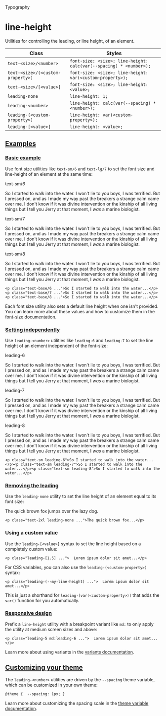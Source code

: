 Typography

# line-height

Utilities for controlling the leading, or line height, of an element.

| Class                             | Styles                                                             |
| --------------------------------- | ------------------------------------------------------------------ |
| `text-<size>/<number>`            | `font-size: <size>; line-height: calc(var(--spacing) * <number>);` |
| `text-<size>/(<custom-property>)` | `font-size: <size>; line-height: var(<custom-property>);`          |
| `text-<size>/[<value>]`           | `font-size: <size>; line-height: <value>;`                         |
| `leading-none`                    | `line-height: 1;`                                                  |
| `leading-<number>`                | `line-height: calc(var(--spacing) * <number>);`                    |
| `leading-(<custom-property>)`     | `line-height: var(<custom-property>);`                             |
| `leading-[<value>]`               | `line-height: <value>;`                                            |

## [Examples](#examples)

### [Basic example](#basic-example)

Use font size utilities like `text-sm/6` and `text-lg/7` to set the font size and line-height of an element at the same time:

text-sm/6

So I started to walk into the water. I won't lie to you boys, I was terrified. But I pressed on, and as I made my way past the breakers a strange calm came over me. I don't know if it was divine intervention or the kinship of all living things but I tell you Jerry at that moment, I *was* a marine biologist.

text-sm/7

So I started to walk into the water. I won't lie to you boys, I was terrified. But I pressed on, and as I made my way past the breakers a strange calm came over me. I don't know if it was divine intervention or the kinship of all living things but I tell you Jerry at that moment, I *was* a marine biologist.

text-sm/8

So I started to walk into the water. I won't lie to you boys, I was terrified. But I pressed on, and as I made my way past the breakers a strange calm came over me. I don't know if it was divine intervention or the kinship of all living things but I tell you Jerry at that moment, I *was* a marine biologist.

```
<p class="text-base/6 ...">So I started to walk into the water...</p><p class="text-base/7 ...">So I started to walk into the water...</p><p class="text-base/8 ...">So I started to walk into the water...</p>
```

Each font size utility also sets a default line height when one isn't provided. You can learn more about these values and how to customize them in the [font-size documentation](/docs/font-size).

### [Setting independently](#setting-independently)

Use `leading-<number>` utilities like `leading-6` and `leading-7` to set the line height of an element independent of the font-size:

leading-6

So I started to walk into the water. I won't lie to you boys, I was terrified. But I pressed on, and as I made my way past the breakers a strange calm came over me. I don't know if it was divine intervention or the kinship of all living things but I tell you Jerry at that moment, I *was* a marine biologist.

leading-7

So I started to walk into the water. I won't lie to you boys, I was terrified. But I pressed on, and as I made my way past the breakers a strange calm came over me. I don't know if it was divine intervention or the kinship of all living things but I tell you Jerry at that moment, I *was* a marine biologist.

leading-8

So I started to walk into the water. I won't lie to you boys, I was terrified. But I pressed on, and as I made my way past the breakers a strange calm came over me. I don't know if it was divine intervention or the kinship of all living things but I tell you Jerry at that moment, I *was* a marine biologist.

```
<p class="text-sm leading-6">So I started to walk into the water...</p><p class="text-sm leading-7">So I started to walk into the water...</p><p class="text-sm leading-8">So I started to walk into the water...</p>
```

### [Removing the leading](#removing-the-leading)

Use the `leading-none` utility to set the line height of an element equal to its font size:

The quick brown fox jumps over the lazy dog.

```
<p class="text-2xl leading-none ...">The quick brown fox...</p>
```

### [Using a custom value](#using-a-custom-value)

Use the `leading-[<value>]` syntax to set the line height based on a completely custom value:

```
<p class="leading-[1.5] ...">  Lorem ipsum dolor sit amet...</p>
```

For CSS variables, you can also use the `leading-(<custom-property>)` syntax:

```
<p class="leading-(--my-line-height) ...">  Lorem ipsum dolor sit amet...</p>
```

This is just a shorthand for `leading-[var(<custom-property>)]` that adds the `var()` function for you automatically.

### [Responsive design](#responsive-design)

Prefix a `line-height` utility with a breakpoint variant like `md:` to only apply the utility at medium screen sizes and above:

```
<p class="leading-5 md:leading-6 ...">  Lorem ipsum dolor sit amet...</p>
```

Learn more about using variants in the [variants documentation](/docs/hover-focus-and-other-states).

## [Customizing your theme](#customizing-your-theme)

The `leading-<number>` utilities are driven by the `--spacing` theme variable, which can be customized in your own theme:

```
@theme {  --spacing: 1px; }
```

Learn more about customizing the spacing scale in the [theme variable documentation](/docs/theme).
